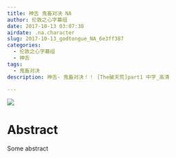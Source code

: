 ```yaml
---
title: 神舌 鬼畜对决 NA
author: 伦敦之心字幕组
date: 2017-10-13 03:07:38
airdate: .na.character
slug: 2017-10-13_godtongue_NA_6e3ff387
categories:
  - 伦敦之心字幕组
  - 神舌
tags:
  - 鬼畜对决
description: 神舌- 鬼畜对决！！ [The破天荒]part1 中字_高清

---
```

![](/img/gakki.jpg)
# Abstract
Some abstract
